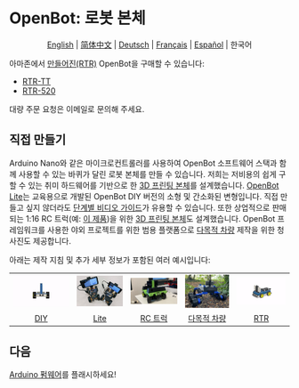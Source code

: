 # OpenBot: 로봇 본체

<p align="center">
  <a href="README.md">English</a> |
  <a href="README.zh-CN.md">简体中文</a> |
  <a href="README.de-DE.md">Deutsch</a> |
  <a href="README.fr-FR.md">Français</a> |
  <a href="README.es-ES.md">Español</a> |
  <span>한국어</span>
</p>

아마존에서 [만들어진(RTR)](rtr) OpenBot을 구매할 수 있습니다:
- [RTR-TT](https://buy.openbot.org/rtr-tt)
- [RTR-520](https://buy.openbot.org/rtr-520)

대량 주문 요청은 이메일로 문의해 주세요.

## 직접 만들기

Arduino Nano와 같은 마이크로컨트롤러를 사용하여 OpenBot 소프트웨어 스택과 함께 사용할 수 있는 바퀴가 달린 로봇 본체를 만들 수 있습니다. 저희는 저비용의 쉽게 구할 수 있는 취미 하드웨어를 기반으로 한 [3D 프린팅 본체](diy)를 설계했습니다. [OpenBot Lite](lite)는 교육용으로 개발된 OpenBot DIY 버전의 소형 및 간소화된 변형입니다. 직접 만들고 싶지 않더라도 [단계별 비디오 가이드](lite/#step-by-step-video-guides)가 유용할 수 있습니다. 또한 상업적으로 판매되는 1:16 RC 트럭(예: [이 제품](https://www.amazon.de/dp/B00M3J7DJW))을 위한 [3D 프린팅 본체](rc_truck)도 설계했습니다. OpenBot 프레임워크를 사용한 야외 프로젝트를 위한 범용 플랫폼으로 [다목적 차량](mtv) 제작을 위한 청사진도 제공합니다.

아래는 제작 지침 및 추가 세부 정보가 포함된 여러 예시입니다:

<table style="width:100%;border:none;text-align:center">
  <tr>
  <td>  <a href="diy">
    <img  alt="DIY" src="../docs/images/assembly.gif" />
  </a>
  </td>
  <td>
  <a href="lite">
    <img alt="Lite" src="../docs/images/openbot_lite.jpg" />
  </a>
  </td>
  <td>
  <a href="rc_truck">
    <img  alt="RC 트럭" src="../docs/images/add_covers_2.JPG" />
  </a>
  </td>
  <td>
  <a href="mtv">
    <img alt="다목적 차량" src="../docs/images/MTV/MTV.jpg" />
  </a>
  </td>
  <td>
  <a href="rtr">
    <img alt="RTR" src="../docs/images/rtr_tt_assembly.gif" />
  </a>
  </td>
  </tr>
  <tr>
    <td><a href="diy"> DIY </a></td>
    <td><a href="lite"> Lite </a></td>
    <td><a href="rc_truck"> RC 트럭 </a></td>
    <td><a href="mtv"> 다목적 차량 </a></td>
    <td><a href="rtr"> RTR </a></td>
  </tr>
</table>

## 다음

[Arduino 펌웨어](../../firmware/README.ko-KR.md)를 플래시하세요!